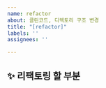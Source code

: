 ```yaml
---
name: refactor
about: 클린코드, 디렉토리 구조 변경
title: "[refactor]"
labels: ''
assignees: ''

---
```


## ✨ 리팩토링 할 부분

<br>
